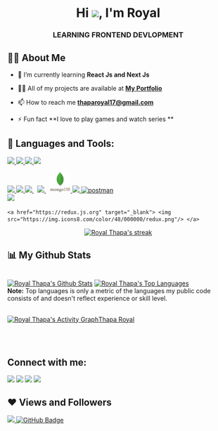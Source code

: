
<h1 align="center">Hi <img src="https://raw.githubusercontent.com/MartinHeinz/MartinHeinz/master/wave.gif" width="30px">, I'm Royal</h1>
<h3 align="center">LEARNING FRONTEND DEVLOPMENT</h3>


## 🙋‍♂️ About Me


- 🌱 I’m currently learning **React Js and Next Js**


- 👨‍💻 All of my projects are available at **[My Portfolio](https://github.com/thapaRoyal?tab=repositories)**

- 📫 How to reach me **thaparoyal17@gmail.com**

- ⚡ Fun fact **I love to play games and watch series **
 
## 🚀 Languages and Tools:

<p align="left"> 

  <a href="https://www.w3.org/html/" target="_blank"> <img src="https://img.icons8.com/color/48/000000/html-5.png"/> </a> 
    <a href="https://www.w3schools.com/css/" target="_blank"> <img src="https://img.icons8.com/color/48/000000/css3.png"/> </a> 
  <a href="https://developer.mozilla.org/en-US/docs/Web/JavaScript" target="_blank"> <img src="https://img.icons8.com/color/48/000000/javascript.png"/> </a> 
  <a href="https://developer.mozilla.org/en-US/docs/Web/JavaScript" target="_blank"> <img src="https://img.icons8.com/color/48/000000/react.png"/> </a> 
<!--   <a href="https://developer.mozilla.org/en-US/docs/Web/JavaScript" target="_blank"> <img src="https://img.icons8.com/color/48/000000/stripe.png"/> </a>  -->
 <a href="https://getbootstrap.com" target="_blank"> <img src="https://img.icons8.com/color/48/000000/bootstrap.png"/> </a> 
    <a href="https://www.python.org" target="_blank"> <img src="https://img.icons8.com/color/48/000000/python.png"/> </a> 
    <a style="padding-right:8px;" href="https://nodejs.org" target="_blank"> <img src="https://img.icons8.com/color/48/000000/nodejs.png"/> </a> 
    <a style="padding-right:8px;" href="https://www.mysql.com/" target="_blank"> <img src="https://img.icons8.com/fluent/50/000000/mysql-logo.png"/> </a>
    <a href="https://www.mongodb.com/" target="_blank"> <img src="https://raw.githubusercontent.com/devicons/devicon/master/icons/mongodb/mongodb-original-wordmark.svg" alt="mongodb" width="48" height="48"/> </a> 
    <a href="https://firebase.google.com/" target="_blank"> <img src="https://img.icons8.com/color/48/000000/firebase.png"/> </a> 
    <a href="https://postman.com" target="_blank"> <img src="https://www.vectorlogo.zone/logos/getpostman/getpostman-icon.svg" alt="postman" width="45" height="45"/> </a>   
    <a href="https://git-scm.com/" target="_blank"> <img src="https://img.icons8.com/color/48/000000/git.png"/> </a> 
<!--     <a href="https://www.jenkins.io" target="_blank"> <img src="https://www.vectorlogo.zone/logos/jenkins/jenkins-icon.svg" alt="jenkins" width="48" height="48"/> </a>  -->
    <a href="https://redux.js.org" target="_blank"> <img src="https://img.icons8.com/color/48/000000/redux.png"/> </a>
<!--     <a href="https://expressjs.com" target="_blank"> <img src="https://raw.githubusercontent.com/devicons/devicon/master/icons/express/express-original-wordmark.svg" alt="express" width="40" height="40"/> </a> -->
</p>

<!-- [![React Badge](https://img.shields.io/badge/-React-61DBFB?style=for-the-badge&labelColor=black&logo=react&logoColor=61DBFB)](#)  [![Javascript Badge](https://img.shields.io/badge/-Javascript-F0DB4F?style=for-the-badge&labelColor=black&logo=javascript&logoColor=F0DB4F)](#) [![Typescript Badge](https://img.shields.io/badge/-Typescript-007acc?style=for-the-badge&labelColor=black&logo=typescript&logoColor=007acc)](#) [![Nodejs Badge](https://img.shields.io/badge/-Nodejs-3C873A?style=for-the-badge&labelColor=black&logo=node.js&logoColor=3C873A)](#) [![GraphQL Badge](https://img.shields.io/badge/-GraphQl-e535ab?style=for-the-badge&labelColor=black&logo=node.js&logoColor=e535ab)](#)
<br/> -->

<p align="center">
    <a href="https://github.com/thapaRoyal/github-readme-streak-stats">
        <img title="🔥 Get streak stats for your profile at git.io/streak-stats" alt="Royal Thapa's streak" src="https://github-readme-streak-stats.herokuapp.com/?user=thapaRoyal&theme=black-ice&hide_border=true&stroke=0000&background=060A0CD0"/>
    </a>
</p>

## 📊 My Github Stats

  <br/>
    <a href="https://github.com/thapaRoyal/github-readme-stats"><img alt="Royal Thapa's Github Stats" src="https://github-readme-stats.vercel.app/api?username=thapaRoyal&show_icons=true&count_private=true&theme=react&hide_border=true&bg_color=0D1117" /></a>
  <a href="https://github.com/thapaRoyal/github-readme-stats"><img alt="Royal Thapa's Top Languages" src="https://github-readme-stats.vercel.app/api/top-langs/?username=thapaRoyal&langs_count=8&count_private=true&layout=compact&theme=react&hide_border=true&bg_color=0D1117" /></a>
  <br/>
  <b>Note:</b> Top languages is only a metric of the languages my public code consists of and doesn't reflect experience or skill level.


<br/>
<br/>

<a href="https://github.com/thapaRoyal/github-readme-activity-graph"><img alt="Royal Thapa's Activity Graph" src="https://activity-graph.herokuapp.com/graph?username=thapaRoyal&bg_color=0D1117&color=5BCDEC&line=5BCDEC&point=FFFFFF&hide_border=true" />Thapa Royal</a>

<br/>
<br/>

## Connect with me:
<p align="left">

<a href = "https://www.linkedin.com/in/thapa-royal-940019207/"><img src="https://img.icons8.com/fluent/48/000000/linkedin.png"/></a>
<a href = "https://twitter.com/RoyalThapa8"><img src="https://img.icons8.com/fluent/48/000000/twitter.png"/></a>
<a href = "https://www.instagram.com/_thapa_royal/"><img src="https://img.icons8.com/fluent/48/000000/instagram-new.png"/></a>
<a href = "https://www.facebook.com/thapa.royal.988/"><img src="https://img.icons8.com/fluent/48/000000/facebook-new.png"/></a>

  

</p>

## ❤ Views and Followers
<a href="https://github.com/Meghna-DAS/github-profile-views-counter">
    <img src="https://komarev.com/ghpvc/?username=thapaRoyal">
</a>
<a href="https://github.com/thapaRoyal?tab=followers"><img src="https://img.shields.io/github/followers/thapaRoyal?label=Followers&style=social" alt="GitHub Badge"></a>



